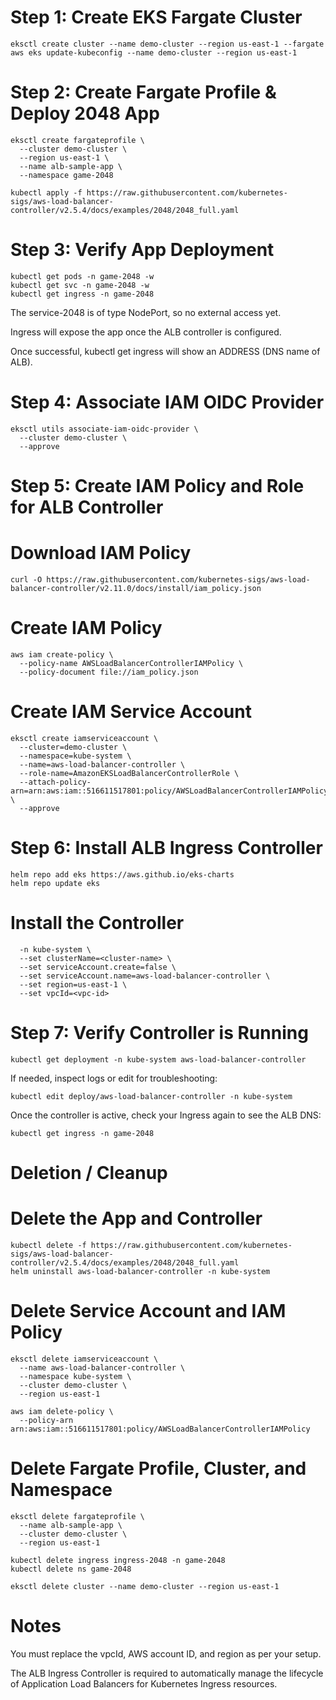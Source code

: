 
# Step 1: Create EKS Fargate Cluster
```
eksctl create cluster --name demo-cluster --region us-east-1 --fargate
aws eks update-kubeconfig --name demo-cluster --region us-east-1
```

# Step 2: Create Fargate Profile & Deploy 2048 App
```
eksctl create fargateprofile \
  --cluster demo-cluster \
  --region us-east-1 \
  --name alb-sample-app \
  --namespace game-2048
```

```
kubectl apply -f https://raw.githubusercontent.com/kubernetes-sigs/aws-load-balancer-controller/v2.5.4/docs/examples/2048/2048_full.yaml

```

# Step 3: Verify App Deployment
```
kubectl get pods -n game-2048 -w
kubectl get svc -n game-2048 -w
kubectl get ingress -n game-2048

```
 The service-2048 is of type NodePort, so no external access yet.

 Ingress will expose the app once the ALB controller is configured.

 Once successful, kubectl get ingress will show an ADDRESS (DNS name of ALB).

# Step 4: Associate IAM OIDC Provider
```
eksctl utils associate-iam-oidc-provider \
  --cluster demo-cluster \
  --approve

```
# Step 5: Create IAM Policy and Role for ALB Controller
# Download IAM Policy
```
curl -O https://raw.githubusercontent.com/kubernetes-sigs/aws-load-balancer-controller/v2.11.0/docs/install/iam_policy.json
```
# Create IAM Policy
``` 
aws iam create-policy \
  --policy-name AWSLoadBalancerControllerIAMPolicy \
  --policy-document file://iam_policy.json

```
# Create IAM Service Account
```
eksctl create iamserviceaccount \
  --cluster=demo-cluster \
  --namespace=kube-system \
  --name=aws-load-balancer-controller \
  --role-name=AmazonEKSLoadBalancerControllerRole \
  --attach-policy-arn=arn:aws:iam::516611517801:policy/AWSLoadBalancerControllerIAMPolicy \
  --approve
```
#  Step 6: Install ALB Ingress Controller
```
helm repo add eks https://aws.github.io/eks-charts
helm repo update eks

```
# Install the Controller
``` helm install aws-load-balancer-controller eks/aws-load-balancer-controller \
  -n kube-system \
  --set clusterName=<cluster-name> \
  --set serviceAccount.create=false \
  --set serviceAccount.name=aws-load-balancer-controller \
  --set region=us-east-1 \
  --set vpcId=<vpc-id>
```
#  Step 7: Verify Controller is Running
```
kubectl get deployment -n kube-system aws-load-balancer-controller
```
If needed, inspect logs or edit for troubleshooting:
```
kubectl edit deploy/aws-load-balancer-controller -n kube-system
```
Once the controller is active, check your Ingress again to see the ALB DNS:

```
kubectl get ingress -n game-2048
```

# Deletion / Cleanup
# Delete the App and Controller

```
kubectl delete -f https://raw.githubusercontent.com/kubernetes-sigs/aws-load-balancer-controller/v2.5.4/docs/examples/2048/2048_full.yaml
helm uninstall aws-load-balancer-controller -n kube-system

```
# Delete Service Account and IAM Policy
```
eksctl delete iamserviceaccount \
  --name aws-load-balancer-controller \
  --namespace kube-system \
  --cluster demo-cluster \
  --region us-east-1

aws iam delete-policy \
  --policy-arn arn:aws:iam::516611517801:policy/AWSLoadBalancerControllerIAMPolicy
```
# Delete Fargate Profile, Cluster, and Namespace

```
eksctl delete fargateprofile \
  --name alb-sample-app \
  --cluster demo-cluster \
  --region us-east-1

kubectl delete ingress ingress-2048 -n game-2048
kubectl delete ns game-2048

eksctl delete cluster --name demo-cluster --region us-east-1
```
# Notes
You must replace the vpcId, AWS account ID, and region as per your setup.

The ALB Ingress Controller is required to automatically manage the lifecycle of Application Load Balancers for Kubernetes Ingress resources.
